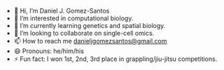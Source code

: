 - 👋 Hi, I’m Daniel J. Gomez-Santos
- 👀 I’m interested in computational biology.
- 🌱 I’m currently learning genetics and spatial biology.
- 💞️ I’m looking to collaborate on single-cell omics.
- 📫 How to reach me danieljgomezsantos@gmail.com
- 😄 Pronouns: he/him/his
- ⚡ Fun fact: I won 1st, 2nd, 3rd place in grappling/jiu-jitsu competitions. 

<!---
gomez-dan/gomez-dan is a ✨ special ✨ repository because its `README.md` (this file) appears on your GitHub profile.
You can click the Preview link to take a look at your changes.
--->
